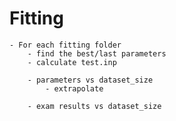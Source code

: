

# Fitting

    - For each fitting folder
        - find the best/last parameters
        - calculate test.inp

        - parameters vs dataset_size
            - extrapolate

        - exam results vs dataset_size


